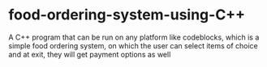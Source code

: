 # food-ordering-system-using-C++
A C++ program that can be run on any platform like codeblocks, which is a simple food ordering system, on which the user can select items of choice and at exit, they will get payment options as well
